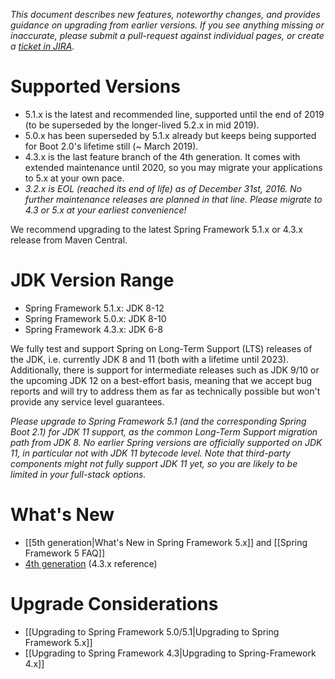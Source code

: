 _This document describes new features, noteworthy changes, and provides guidance on upgrading from earlier versions. If you see anything missing or inaccurate, please submit a pull-request against individual pages, or create a [ticket in JIRA](https://jira.spring.io/browse/SPR)._

# Supported Versions

- 5.1.x is the latest and recommended line, supported until the end of 2019 (to be superseded by the longer-lived 5.2.x in mid 2019).
- 5.0.x has been superseded by 5.1.x already but keeps being supported for Boot 2.0's lifetime still (~ March 2019).
- 4.3.x is the last feature branch of the 4th generation. It comes with extended maintenance until 2020, so you may migrate your applications to 5.x at your own pace.
- _3.2.x is EOL (reached its end of life) as of December 31st, 2016. No further maintenance releases are planned in that line. Please migrate to 4.3 or 5.x at your earliest convenience!_

We recommend upgrading to the latest Spring Framework 5.1.x or 4.3.x release from Maven Central.

# JDK Version Range

- Spring Framework 5.1.x: JDK 8-12
- Spring Framework 5.0.x: JDK 8-10
- Spring Framework 4.3.x: JDK 6-8

We fully test and support Spring on Long-Term Support (LTS) releases of the JDK, i.e. currently JDK 8 and 11 (both with a lifetime until 2023). Additionally, there is support for intermediate releases such as JDK 9/10 or the upcoming JDK 12 on a best-effort basis, meaning that we accept bug reports and will try to address them as far as technically possible but won't provide any service level guarantees.

_Please upgrade to Spring Framework 5.1 (and the corresponding Spring Boot 2.1) for JDK 11 support, as the common Long-Term Support migration path from JDK 8. No earlier Spring versions are officially supported on JDK 11, in particular not with JDK 11 bytecode level. Note that third-party components might not fully support JDK 11 yet, so you are likely to be limited in your full-stack options._

# What's New

- [[5th generation|What's New in Spring Framework 5.x]] and [[Spring Framework 5 FAQ]]
- [4th generation](https://docs.spring.io/spring-framework/docs/4.3.x/spring-framework-reference/htmlsingle/#spring-whats-new) (4.3.x reference)

# Upgrade Considerations

- [[Upgrading to Spring Framework 5.0/5.1|Upgrading to Spring Framework 5.x]]
- [[Upgrading to Spring Framework 4.3|Upgrading to Spring-Framework 4.x]]